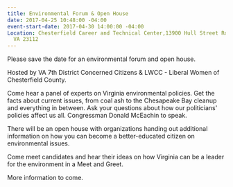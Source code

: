 ```yaml
---
title: Environmental Forum & Open House
date: 2017-04-25 10:48:00 -04:00
event-start-date: 2017-04-30 14:00:00 -04:00
Location: Chesterfield Career and Technical Center,13900 Hull Street Rd, Midlothian,
  VA 23112
---
```


Please save the date for an environmental forum and open house.

Hosted by VA 7th District Concerned Citizens & LWCC - Liberal Women of 
Chesterfield County.

Come hear a panel of experts on Virginia environmental policies. Get the 
facts about current issues, from coal ash to the Chesapeake Bay cleanup and 
everything in between. Ask your questions about how our politicians' 
policies affect us all. Congressman Donald McEachin to speak.

There will be an open house with organizations handing out additional 
information on how you can become a better-educated citizen on 
environmental issues.

Come meet candidates and hear their ideas on how Virginia can be a leader 
for the environment in a Meet and Greet.

More information to come.
